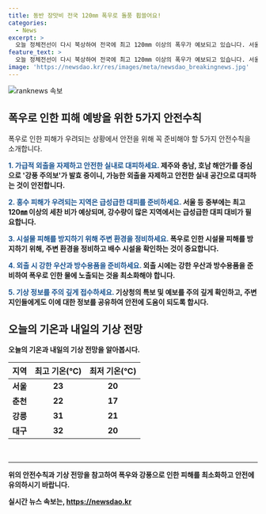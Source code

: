 ```yaml
---
title: 동반 장맛비 전국 120㎜ 폭우로 돌풍 휩쓸어요!
categories:
  - News
excerpt: >
  오늘 정체전선이 다시 북상하여 전국에 최고 120mm 이상의 폭우가 예보되고 있습니다. 서울과 중부 지방에 더 많은 비가 예상되며, 강한 바람과 안전사고에 대한 주의가 요구됩니다. 비는 내일 오전에는 잦아들 것으로 보이고, 오후에는 강원 동해안과 영남 지방을 중심으로 30도 이상의 낮 기온이 예상됩니다. 정체전선이 남북을 오르내리며, 장맛비가 이어질 것으로 예상되니 피해 없도록 대비할 필요가 있습니다.
feature_text: >
  오늘 정체전선이 다시 북상하여 전국에 최고 120mm 이상의 폭우가 예보되고 있습니다. 서울과 중부 지방에 더 많은 비가 예상되며, 강한 바람과 안전사고에 대한 주의가 요구됩니다. 비는 내일 오전에는 잦아들 것으로 보이고, 오후에는 강원 동해안과 영남 지방을 중심으로 30도 이상의 낮 기온이 예상됩니다. 정체전선이 남북을 오르내리며, 장맛비가 이어질 것으로 예상되니 피해 없도록 대비할 필요가 있습니다.
image: 'https://newsdao.kr/res/images/meta/newsdao_breakingnews.jpg'
---
```


<p><img src="https://newsdao.kr/res/images/meta/newsdao_breakingnews.jpg" alt="ranknews 속보" /></p>

<h2 data-ke-size="size26">폭우로 인한 피해 예방을 위한 5가지 안전수칙</h2>

<p data-ke-size="size16">폭우로 인한 피해가 우려되는 상황에서 안전을 위해 꼭 준비해야 할 5가지 안전수칙을 소개합니다.</p>

<p><b><span style="color: #1a5490;">1. 가급적 외출을 자제하고 안전한 실내로 대피하세요.</span><b>
제주와 충남, 호남 해안가를 중심으로 '강풍 주의보'가 발효 중이니, 가능한 외출을 자제하고 안전한 실내 공간으로 대피하는 것이 안전합니다.</p>

<p><b><span style="color: #1a5490;">2. 홍수 피해가 우려되는 지역은 급성급한 대피를 준비하세요.</span></b>
서울 등 중부에는 최고 120㎜ 이상의 세찬 비가 예상되며, 강수량이 많은 지역에서는 급성급한 대피 대비가 필요합니다.</p>

<p><b><span style="color: #1a5490;">3. 시설물 피해를 방지하기 위해 주변 환경을 정비하세요.</span></b>
폭우로 인한 시설물 피해를 방지하기 위해, 주변 환경을 정비하고 배수 시설을 확인하는 것이 중요합니다.</p>

<p><b><span style="color: #1a5490;">4. 외출 시 강한 우산과 방수용품을 준비하세요.</span></b>
외출 시에는 강한 우산과 방수용품을 준비하여 폭우로 인한 물에 노출되는 것을 최소화해야 합니다.</p>

<p><b><span style="color: #1a5490;">5. 기상 정보를 주의 깊게 접수하세요.</span></b>
기상청의 특보 및 예보를 주의 깊게 확인하고, 주변 지인들에게도 이에 대한 정보를 공유하여 안전에 도움이 되도록 합시다.</p>

<h2 data-ke-size="size26">오늘의 기온과 내일의 기상 전망</h2>

<p data-ke-size="size16">오늘의 기온과 내일의 기상 전망을 알아봅시다.</p>

<table>
    <thead>
        <tr>
            <th><b>지역</b></th>
            <th><b>최고 기온(℃)</b></th>
            <th><b>최저 기온(℃)</b></th>
        </tr>
    </thead>
    <tbody>
        <tr>
            <td style="text-align: center; height: 17px;"><b>서울</b></td>
            <td style="text-align: center; height: 25px;"><b>23</b></td>
            <td style="text-align: center; height: 25px;"><b>20</b></td>
        </tr>
        <tr>
            <td style="text-align: center; height: 17px;"><b>춘천</b></td>
            <td style="text-align: center; height: 25px;"><b>22</b></td>
            <td style="text-align: center; height: 25px;"><b>17</b></td>
        </tr>
        <tr>
            <td style="text-align: center; height: 17px;"><b>강릉</b></td>
            <td style="text-align: center; height: 25px;"><b>31</b></td>
            <td style="text-align: center; height: 25px;"><b>21</b></td>
        </tr>
        <tr>
            <td style="text-align: center; height: 17px;"><b>대구</b></td>
            <td style="text-align: center; height: 25px;"><b>32</b></td>
            <td style="text-align: center; height: 25px;"><b>20</b></td>
        </tr>
    </tbody>
</table>

<p data-ke-size="size16">&nbsp;</p>

<hr />

<p>위의 안전수칙과 기상 전망을 참고하여 폭우와 강풍으로 인한 피해를 최소화하고 안전에 유의하시기 바랍니다.</p>
실시간 뉴스 속보는, <a href="https://newsdao.kr" rel="dofollow">https://newsdao.kr</a>


